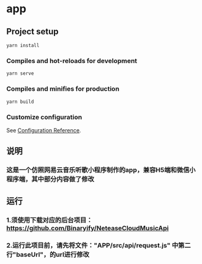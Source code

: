 # app

## Project setup
```
yarn install
```

### Compiles and hot-reloads for development
```
yarn serve
```

### Compiles and minifies for production
```
yarn build
```

### Customize configuration
See [Configuration Reference](https://cli.vuejs.org/config/).


## 说明

### 这是一个仿照网易云音乐听歌小程序制作的app，兼容H5端和微信小程序端，其中部分内容做了修改

## 运行

### 1.须使用下载对应的后台项目：https://github.com/Binaryify/NeteaseCloudMusicApi

### 2.运行此项目前，请先将文件："APP/src/api/request.js" 中第二行"baseUrl"，的url进行修改